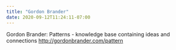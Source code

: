 ```yaml
---
title: "Gordon Brander"
date: 2020-09-12T11:24:11-07:00
---
```

Gordon Brander: Patterns  - knowledge base containing ideas and connections
http://gordonbrander.com/pattern
